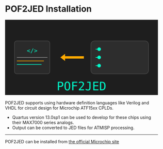 # POF2JED Installation
![](images/pof2jed.svg)


POF2JED supports using hardware definition languages like Verilog and VHDL for circuit design for Microchip ATF15xx CPLDs.
- Quartus version 13.0sp1 can be used to develop for these chips using their MAX7000 series analogs.
- Output can be converted to JED files for ATMISP processing. 
---
POF2JED can be installed from [the official Microchip site](https://ww1.microchip.com/downloads/archive/pof2jed.zip)